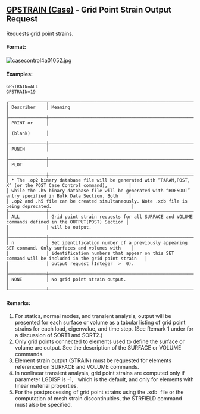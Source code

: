 ## [GPSTRAIN (Case)](https://nexus.hexagon.com/documentationcenter/bundle/MSC_Nastran_2022.4/page/Nastran_Combined_Book/qrg/casecontrol4a/TOC.GPSTRAIN.Case.xhtml) - Grid Point Strain Output Request

Requests grid point strains.

#### Format:

![casecontrol4a01052.jpg](https://help-be.hexagonmi.com/bundle/MSC_Nastran_2022.4/page/Nastran_Combined_Book/qrg/casecontrol4a/../../../assets/casecontrol4a01052.jpg?_LANG=enus)  

#### Examples:

```nastran
GPSTRAIN=ALL
GPSTRAIN=19
```

```text
┌──────────────┬────────────────────────────────────────────────────────────────────────────────────────────────────┐
│ Describer    │ Meaning                                                                                            │
├──────────────┼────────────────────────────────────────────────────────────────────────────────────────────────────┤
│ PRINT or     │                                                                                                    │
│ (blank)      │                                                                                                    │
├──────────────┼────────────────────────────────────────────────────────────────────────────────────────────────────┤
│ PUNCH        │                                                                                                    │
├──────────────┼────────────────────────────────────────────────────────────────────────────────────────────────────┤
│ PLOT         │                                                                                                    │
├──────────────┼────────────────────────────────────────────────────────────────────────────────────────────────────┤
│ * The .op2 binary database file will be generated with “PARAM,POST, X” (or the POST Case Control command),        │
│ while the .h5 binary database file will be generated with “HDF5OUT” entry specified in Bulk Data Section. Both    │
│ .op2 and .h5 file can be created simultaneously. Note .xdb file is being deprecated.                              │
├──────────────┼────────────────────────────────────────────────────────────────────────────────────────────────────┤
│ ALL          │ Grid point strain requests for all SURFACE and VOLUME commands defined in the OUTPUT(POST) Section │
│              │ will be output.                                                                                    │
├──────────────┼────────────────────────────────────────────────────────────────────────────────────────────────────┤
│ n            │ Set identification number of a previously appearing SET command. Only surfaces and volumes with    │
│              │ identification numbers that appear on this SET command will be included in the grid point strain   │
│              │ output request (Integer  >  0).                                                                    │
├──────────────┼────────────────────────────────────────────────────────────────────────────────────────────────────┤
│ NONE         │ No grid point strain output.                                                                       │
└──────────────┴────────────────────────────────────────────────────────────────────────────────────────────────────┘
```

#### Remarks:

1. For statics, normal modes, and transient analysis, output will be presented for each surface or volume as a tabular listing of grid point strains for each load, eigenvalue, and time step. (See Remark 1 under   for a discussion of SORT1 and SORT2.)
2. Only grid points connected to elements used to define the surface or volume are output. See the description of the SURFACE or VOLUME commands.
3. Element strain output (STRAIN) must be requested for elements referenced on SURFACE and VOLUME commands.
4. In nonlinear transient analysis, grid point strains are computed only if parameter LGDISP is -1,   which is the default, and only for elements with linear material properties.
5. For the postprocessing of grid point strains using the  .xdb  file or the computation of mesh strain discontinuities, the STRFIELD command must also be specified.
